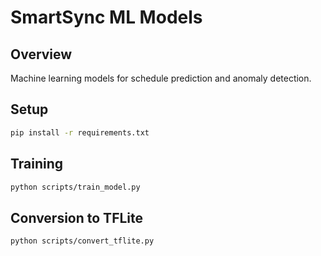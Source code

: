 # SmartSync ML Models

## Overview
Machine learning models for schedule prediction and anomaly detection.

## Setup
```bash
pip install -r requirements.txt
```

## Training
```bash
python scripts/train_model.py
```

## Conversion to TFLite
```bash
python scripts/convert_tflite.py
```
